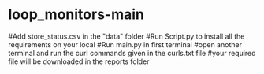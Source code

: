# loop_monitors-main
#Add store_status.csv in the "data" folder
#Run Script.py to install all the requirements on your local 
#Run main.py in first terminal 
#open another terminal and run the curl commands given in the curls.txt file
#your required file will be downloaded in the reports folder
